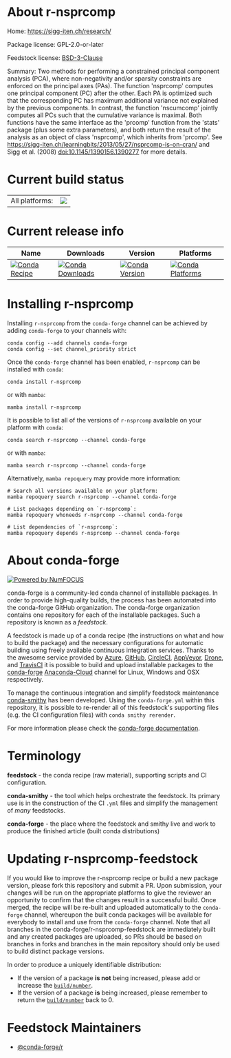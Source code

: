 About r-nsprcomp
================

Home: https://sigg-iten.ch/research/

Package license: GPL-2.0-or-later

Feedstock license: [BSD-3-Clause](https://github.com/conda-forge/r-nsprcomp-feedstock/blob/main/LICENSE.txt)

Summary: Two methods for performing a constrained principal component analysis (PCA), where non-negativity and/or sparsity constraints are enforced on the principal axes (PAs). The function 'nsprcomp' computes one principal component (PC) after the other. Each PA is optimized such that the corresponding PC has maximum additional variance not explained by the previous components. In contrast, the function 'nscumcomp' jointly computes all PCs such that the cumulative variance is maximal. Both functions have the same interface as the 'prcomp' function from the 'stats' package (plus some extra parameters), and both return the result of the analysis as an object of class 'nsprcomp', which inherits from 'prcomp'. See <https://sigg-iten.ch/learningbits/2013/05/27/nsprcomp-is-on-cran/> and Sigg et al. (2008) <doi:10.1145/1390156.1390277> for more details.

Current build status
====================


<table><tr><td>All platforms:</td>
    <td>
      <a href="https://dev.azure.com/conda-forge/feedstock-builds/_build/latest?definitionId=7419&branchName=main">
        <img src="https://dev.azure.com/conda-forge/feedstock-builds/_apis/build/status/r-nsprcomp-feedstock?branchName=main">
      </a>
    </td>
  </tr>
</table>

Current release info
====================

| Name | Downloads | Version | Platforms |
| --- | --- | --- | --- |
| [![Conda Recipe](https://img.shields.io/badge/recipe-r--nsprcomp-green.svg)](https://anaconda.org/conda-forge/r-nsprcomp) | [![Conda Downloads](https://img.shields.io/conda/dn/conda-forge/r-nsprcomp.svg)](https://anaconda.org/conda-forge/r-nsprcomp) | [![Conda Version](https://img.shields.io/conda/vn/conda-forge/r-nsprcomp.svg)](https://anaconda.org/conda-forge/r-nsprcomp) | [![Conda Platforms](https://img.shields.io/conda/pn/conda-forge/r-nsprcomp.svg)](https://anaconda.org/conda-forge/r-nsprcomp) |

Installing r-nsprcomp
=====================

Installing `r-nsprcomp` from the `conda-forge` channel can be achieved by adding `conda-forge` to your channels with:

```
conda config --add channels conda-forge
conda config --set channel_priority strict
```

Once the `conda-forge` channel has been enabled, `r-nsprcomp` can be installed with `conda`:

```
conda install r-nsprcomp
```

or with `mamba`:

```
mamba install r-nsprcomp
```

It is possible to list all of the versions of `r-nsprcomp` available on your platform with `conda`:

```
conda search r-nsprcomp --channel conda-forge
```

or with `mamba`:

```
mamba search r-nsprcomp --channel conda-forge
```

Alternatively, `mamba repoquery` may provide more information:

```
# Search all versions available on your platform:
mamba repoquery search r-nsprcomp --channel conda-forge

# List packages depending on `r-nsprcomp`:
mamba repoquery whoneeds r-nsprcomp --channel conda-forge

# List dependencies of `r-nsprcomp`:
mamba repoquery depends r-nsprcomp --channel conda-forge
```


About conda-forge
=================

[![Powered by
NumFOCUS](https://img.shields.io/badge/powered%20by-NumFOCUS-orange.svg?style=flat&colorA=E1523D&colorB=007D8A)](https://numfocus.org)

conda-forge is a community-led conda channel of installable packages.
In order to provide high-quality builds, the process has been automated into the
conda-forge GitHub organization. The conda-forge organization contains one repository
for each of the installable packages. Such a repository is known as a *feedstock*.

A feedstock is made up of a conda recipe (the instructions on what and how to build
the package) and the necessary configurations for automatic building using freely
available continuous integration services. Thanks to the awesome service provided by
[Azure](https://azure.microsoft.com/en-us/services/devops/), [GitHub](https://github.com/),
[CircleCI](https://circleci.com/), [AppVeyor](https://www.appveyor.com/),
[Drone](https://cloud.drone.io/welcome), and [TravisCI](https://travis-ci.com/)
it is possible to build and upload installable packages to the
[conda-forge](https://anaconda.org/conda-forge) [Anaconda-Cloud](https://anaconda.org/)
channel for Linux, Windows and OSX respectively.

To manage the continuous integration and simplify feedstock maintenance
[conda-smithy](https://github.com/conda-forge/conda-smithy) has been developed.
Using the ``conda-forge.yml`` within this repository, it is possible to re-render all of
this feedstock's supporting files (e.g. the CI configuration files) with ``conda smithy rerender``.

For more information please check the [conda-forge documentation](https://conda-forge.org/docs/).

Terminology
===========

**feedstock** - the conda recipe (raw material), supporting scripts and CI configuration.

**conda-smithy** - the tool which helps orchestrate the feedstock.
                   Its primary use is in the construction of the CI ``.yml`` files
                   and simplify the management of *many* feedstocks.

**conda-forge** - the place where the feedstock and smithy live and work to
                  produce the finished article (built conda distributions)


Updating r-nsprcomp-feedstock
=============================

If you would like to improve the r-nsprcomp recipe or build a new
package version, please fork this repository and submit a PR. Upon submission,
your changes will be run on the appropriate platforms to give the reviewer an
opportunity to confirm that the changes result in a successful build. Once
merged, the recipe will be re-built and uploaded automatically to the
`conda-forge` channel, whereupon the built conda packages will be available for
everybody to install and use from the `conda-forge` channel.
Note that all branches in the conda-forge/r-nsprcomp-feedstock are
immediately built and any created packages are uploaded, so PRs should be based
on branches in forks and branches in the main repository should only be used to
build distinct package versions.

In order to produce a uniquely identifiable distribution:
 * If the version of a package **is not** being increased, please add or increase
   the [``build/number``](https://docs.conda.io/projects/conda-build/en/latest/resources/define-metadata.html#build-number-and-string).
 * If the version of a package **is** being increased, please remember to return
   the [``build/number``](https://docs.conda.io/projects/conda-build/en/latest/resources/define-metadata.html#build-number-and-string)
   back to 0.

Feedstock Maintainers
=====================

* [@conda-forge/r](https://github.com/conda-forge/r/)

